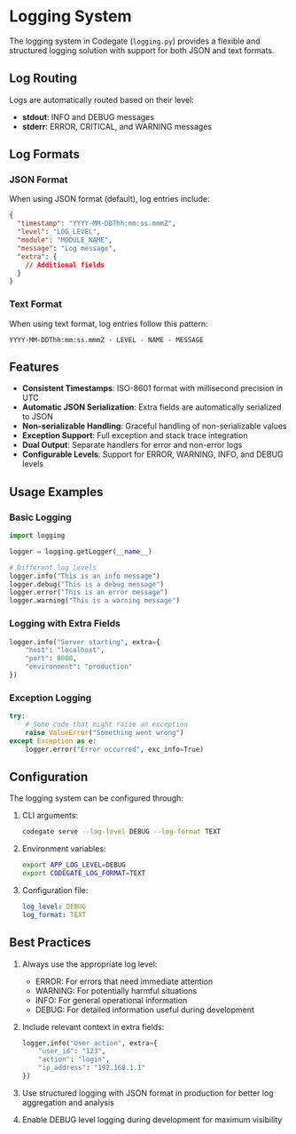 # Logging System

The logging system in Codegate (`logging.py`) provides a flexible and structured logging solution with support for both JSON and text formats.

## Log Routing

Logs are automatically routed based on their level:

- **stdout**: INFO and DEBUG messages
- **stderr**: ERROR, CRITICAL, and WARNING messages

## Log Formats

### JSON Format

When using JSON format (default), log entries include:

```json
{
  "timestamp": "YYYY-MM-DDThh:mm:ss.mmmZ",
  "level": "LOG_LEVEL",
  "module": "MODULE_NAME",
  "message": "Log message",
  "extra": {
    // Additional fields
  }
}
```

### Text Format

When using text format, log entries follow this pattern:

```
YYYY-MM-DDThh:mm:ss.mmmZ - LEVEL - NAME - MESSAGE
```

## Features

- **Consistent Timestamps**: ISO-8601 format with millisecond precision in UTC
- **Automatic JSON Serialization**: Extra fields are automatically serialized to JSON
- **Non-serializable Handling**: Graceful handling of non-serializable values
- **Exception Support**: Full exception and stack trace integration
- **Dual Output**: Separate handlers for error and non-error logs
- **Configurable Levels**: Support for ERROR, WARNING, INFO, and DEBUG levels

## Usage Examples

### Basic Logging

```python
import logging

logger = logging.getLogger(__name__)

# Different log levels
logger.info("This is an info message")
logger.debug("This is a debug message")
logger.error("This is an error message")
logger.warning("This is a warning message")
```

### Logging with Extra Fields

```python
logger.info("Server starting", extra={
    "host": "localhost",
    "port": 8000,
    "environment": "production"
})
```

### Exception Logging

```python
try:
    # Some code that might raise an exception
    raise ValueError("Something went wrong")
except Exception as e:
    logger.error("Error occurred", exc_info=True)
```

## Configuration

The logging system can be configured through:

1. CLI arguments:
   ```bash
   codegate serve --log-level DEBUG --log-format TEXT
   ```

2. Environment variables:
   ```bash
   export APP_LOG_LEVEL=DEBUG
   export CODEGATE_LOG_FORMAT=TEXT
   ```

3. Configuration file:
   ```yaml
   log_level: DEBUG
   log_format: TEXT
   ```

## Best Practices

1. Always use the appropriate log level:
   - ERROR: For errors that need immediate attention
   - WARNING: For potentially harmful situations
   - INFO: For general operational information
   - DEBUG: For detailed information useful during development

2. Include relevant context in extra fields:
   ```python
   logger.info("User action", extra={
       "user_id": "123",
       "action": "login",
       "ip_address": "192.168.1.1"
   })
   ```

3. Use structured logging with JSON format in production for better log aggregation and analysis

4. Enable DEBUG level logging during development for maximum visibility
